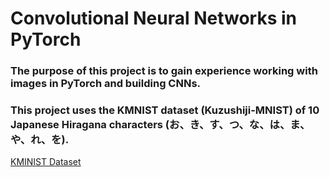# Convolutional Neural Networks in PyTorch

### The purpose of this project is to gain experience working with images in PyTorch and building CNNs.

### This project uses the KMNIST dataset (Kuzushiji-MNIST) of 10 Japanese Hiragana characters (お、き、す、つ、な、は、ま、や、れ、を).

[KMINIST Dataset](https://github.com/rois-codh/kmnist)
